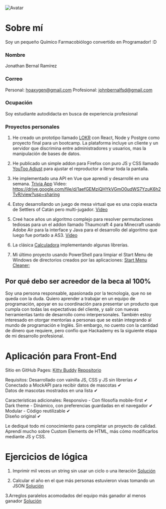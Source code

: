 <!-- cSpell:disable -->
![Avatar](https://avatars.githubusercontent.com/u/12903889?s=400&u=8631366f07ca08d82c3d79ad2deb2bb69026a264&v=4)

# Sobre mí

Soy un pequeño Químico Farmacobiólogo convertido en Programador! :D

### Nombre

Jonathan Bernal Ramírez

### Correo

Personal: hoaxygen@gmail.com
Profesional: johnbernalfsd@gmail.com

### Ocupación

Soy estudiante autodidacta en busca de experiencia profesional

### Proyectos personales

1. He creado un prototipo llamado [LOKR](https://docs.google.com/presentation/d/141uqMzy3afYyDXLmAmimTO6il2oQ2oS5FENQ3jkDR4Y/edit?usp=sharing) con React, Node y Postgre como proyecto final para un bootcamp. La plataforma incluye un cliente y un servidor que discrimina entre administradores y usuarios, mas la manipulación de bases de datos.

2. He publicado un simple addon para Firefox con puro JS y CSS llamado [YouToo Adjust](https://addons.mozilla.org/en-US/firefox/addon/youtooadjust) para ajustar el reproductor a llenar toda la pantalla.

3. He implementado una API en Vue que aprendí y desarrollé en una semana.
[Trivia App](https://github.com/DigitalNaut/TriviaApp)
Video: https://drive.google.com/file/d/1aefGEMziQHYkVGmO0udWS7YzuK6h2TvR/view?usp=sharing 

4. Estoy desarrollando un juego de mesa virtual que es una copia exacta de Settlers of Catán pero multi-jugador.
[Video](https://docs.google.com/presentation/d/1gGU4rr4qXgbWUtumGZFlVfccnNzGHzQppkEjnXAXNnI/edit?usp=sharing)

5. Creé hace años un algoritmo complejo para resolver permutaciones tediosas para un el addon llamado Thaumcraft 4 para Minecraft usando Adobe Air para la interface y Java para el desarrollo del algoritmo que luego fue portado a AS3.
[Video](https://drive.google.com/file/d/1iTsqWKTGLEXgDIY6gH8ICkUPFSBZ773o/view?usp=sharing)

6. La clásica [Calculadora](https://jsfiddle.net/digitalnaut/sgzk5L9p/) implementando algunas librerías.

7. Mi último proyecto usando PowerShell para limpiar el Start Menu de Windows de directorios creados por las aplicaciones:
[Start Menu Cleaner](https://github.com/DigitalNaut/Start-Menu-Cleaner);

## Por qué debo ser acreedor de la beca al 100%

Soy una persona responsable, apasionada por la tecnología, que no se queda con la duda. Quiero aprender a trabajar en un equipo de programación, apoyar en su coordinación para presentar un producto que cumpla con todas las expectativas del cliente, y salir con nuevas herramientas tanto de desarrollo como interpersonales. También estoy interesado en otorgar mentorías a personas que se están integrando al mundo de programación e Inglés. Sin embargo, no cuento con la cantidad de dinero que requiere, pero confío que Hackademy es la siguiente etapa de mi desarrollo profesional.

# Aplicación para Front-End

Sitio en GitHub Pages: [Kitty Buddy](https://digitalnaut.github.io/kitty-buddy/)
[Repositorio](https://github.com/DigitalNaut/kitty-buddy)

Requisitos:
Desarrollado con vainilla JS, CSS y JS sin librerías ✔  
Conectado a MockAPI para recibir datos de mascotas ✔  
Datos de mascotas mostrados en una lista ✔  

Características adicionales:
Responsivo - Con filosofía mobile-first ✔  
Dark theme - Dinámico, con preferencias guardadas en el navegador ✔  
Modular - Código reutilizable ✔  
Diseño original ✔  

Le dediqué todo mi conocimiento para completar un proyecto de calidad.
Aprendí mucho sobre Custom Elements de HTML, más cómo modificarlos mediante JS y CSS.

# Ejercicios de lógica

1. Imprimir mil veces un string sin usar un ciclo o una iteración
[Solución](https://codepen.io/HexDex/pen/PompyaN?editors=0011)

2. Calcular el año en el que más personas estuvieron vivas tomando un JSON 
[Solución](https://codepen.io/HexDex/pen/JjNWRBL?editors=0011)

3.Arreglos paralelos acomodados del equipo más ganador al menos ganador
[Solución](https://codepen.io/HexDex/pen/WNjpYNd?editors=0011)
